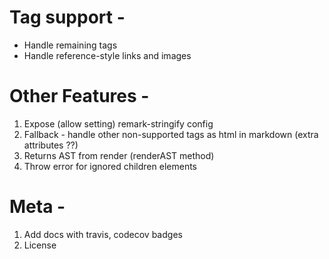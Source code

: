 # Tag support -
- Handle remaining tags
- Handle reference-style links and images

# Other Features -
1. Expose (allow setting) remark-stringify config
2. Fallback - handle other non-supported tags as html in markdown (extra attributes ??)
3. Returns AST from render (renderAST method)
4. Throw error for ignored children elements

# Meta -
1. Add docs with travis, codecov badges
2. License
